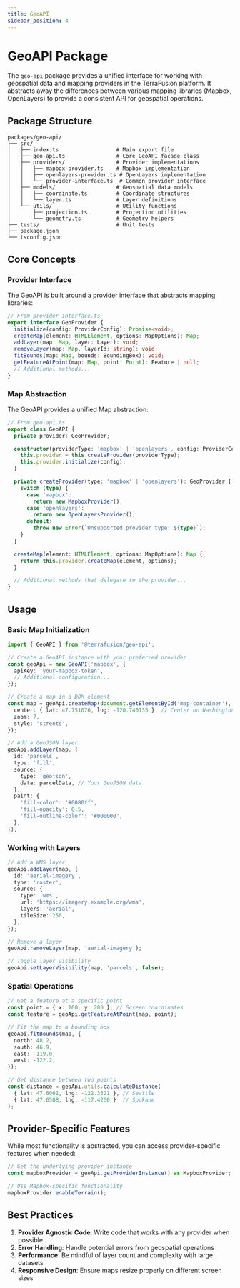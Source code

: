 ```yaml
---
title: GeoAPI
sidebar_position: 4
---
```


# GeoAPI Package

The `geo-api` package provides a unified interface for working with geospatial data and mapping providers in the TerraFusion platform. It abstracts away the differences between various mapping libraries (Mapbox, OpenLayers) to provide a consistent API for geospatial operations.

## Package Structure

```
packages/geo-api/
├── src/
│   ├── index.ts                  # Main export file
│   ├── geo-api.ts                # Core GeoAPI facade class
│   ├── providers/                # Provider implementations
│   │   ├── mapbox-provider.ts    # Mapbox implementation
│   │   ├── openlayers-provider.ts # OpenLayers implementation
│   │   └── provider-interface.ts  # Common provider interface
│   ├── models/                   # Geospatial data models
│   │   ├── coordinate.ts         # Coordinate structures
│   │   └── layer.ts              # Layer definitions
│   └── utils/                    # Utility functions
│       ├── projection.ts         # Projection utilities
│       └── geometry.ts           # Geometry helpers
├── tests/                        # Unit tests
├── package.json
└── tsconfig.json
```

## Core Concepts

### Provider Interface

The GeoAPI is built around a provider interface that abstracts mapping libraries:

```typescript
// From provider-interface.ts
export interface GeoProvider {
  initialize(config: ProviderConfig): Promise<void>;
  createMap(element: HTMLElement, options: MapOptions): Map;
  addLayer(map: Map, layer: Layer): void;
  removeLayer(map: Map, layerId: string): void;
  fitBounds(map: Map, bounds: BoundingBox): void;
  getFeatureAtPoint(map: Map, point: Point): Feature | null;
  // Additional methods...
}
```

### Map Abstraction

The GeoAPI provides a unified Map abstraction:

```typescript
// From geo-api.ts
export class GeoAPI {
  private provider: GeoProvider;

  constructor(providerType: 'mapbox' | 'openlayers', config: ProviderConfig) {
    this.provider = this.createProvider(providerType);
    this.provider.initialize(config);
  }

  private createProvider(type: 'mapbox' | 'openlayers'): GeoProvider {
    switch (type) {
      case 'mapbox':
        return new MapboxProvider();
      case 'openlayers':
        return new OpenLayersProvider();
      default:
        throw new Error(`Unsupported provider type: ${type}`);
    }
  }

  createMap(element: HTMLElement, options: MapOptions): Map {
    return this.provider.createMap(element, options);
  }

  // Additional methods that delegate to the provider...
}
```

## Usage

### Basic Map Initialization

```typescript
import { GeoAPI } from '@terrafusion/geo-api';

// Create a GeoAPI instance with your preferred provider
const geoApi = new GeoAPI('mapbox', {
  apiKey: 'your-mapbox-token',
  // Additional configuration...
});

// Create a map in a DOM element
const map = geoApi.createMap(document.getElementById('map-container'), {
  center: { lat: 47.751076, lng: -120.740135 }, // Center on Washington state
  zoom: 7,
  style: 'streets',
});

// Add a GeoJSON layer
geoApi.addLayer(map, {
  id: 'parcels',
  type: 'fill',
  source: {
    type: 'geojson',
    data: parcelData, // Your GeoJSON data
  },
  paint: {
    'fill-color': '#0080ff',
    'fill-opacity': 0.5,
    'fill-outline-color': '#000000',
  },
});
```

### Working with Layers

```typescript
// Add a WMS layer
geoApi.addLayer(map, {
  id: 'aerial-imagery',
  type: 'raster',
  source: {
    type: 'wms',
    url: 'https://imagery.example.org/wms',
    layers: 'aerial',
    tileSize: 256,
  },
});

// Remove a layer
geoApi.removeLayer(map, 'aerial-imagery');

// Toggle layer visibility
geoApi.setLayerVisibility(map, 'parcels', false);
```

### Spatial Operations

```typescript
// Get a feature at a specific point
const point = { x: 100, y: 200 }; // Screen coordinates
const feature = geoApi.getFeatureAtPoint(map, point);

// Fit the map to a bounding box
geoApi.fitBounds(map, {
  north: 48.2,
  south: 46.9,
  east: -119.0,
  west: -122.2,
});

// Get distance between two points
const distance = geoApi.utils.calculateDistance(
  { lat: 47.6062, lng: -122.3321 }, // Seattle
  { lat: 47.6588, lng: -117.4260 }  // Spokane
);
```

## Provider-Specific Features

While most functionality is abstracted, you can access provider-specific features when needed:

```typescript
// Get the underlying provider instance
const mapboxProvider = geoApi.getProviderInstance() as MapboxProvider;

// Use Mapbox-specific functionality
mapboxProvider.enableTerrain();
```

## Best Practices

1. **Provider Agnostic Code**: Write code that works with any provider when possible
2. **Error Handling**: Handle potential errors from geospatial operations
3. **Performance**: Be mindful of layer count and complexity with large datasets
4. **Responsive Design**: Ensure maps resize properly on different screen sizes